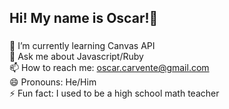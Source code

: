 ## Hi! My name is Oscar!👋
### 

<!--
**ocarvente/ocarvente** is a ✨ _special_ ✨ repository because its `README.md` (this file) appears on your GitHub profile.

Here are some ideas to get you started:

-->

 🌱 I’m currently learning Canvas API<br />
 💬 Ask me about Javascript/Ruby <br />
 📫 How to reach me: oscar.carvente@gmail.com <br />
 😄 Pronouns: He/Him <br />
 ⚡ Fun fact: I used to be a high school math teacher <br />
